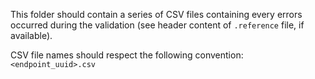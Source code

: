 This folder should contain a series of CSV files containing every errors occurred during the validation (see header content of `.reference` file, if available).

CSV file names should respect the following convention: `<endpoint_uuid>.csv`